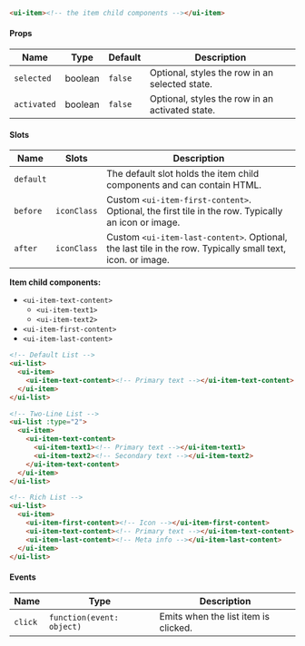 ```html
<ui-item><!-- the item child components --></ui-item>
```

#### Props

| Name        | Type    | Default | Description                                     |
| ----------- | ------- | ------- | ----------------------------------------------- |
| `selected`  | boolean | `false` | Optional, styles the row in an selected state.  |
| `activated` | boolean | `false` | Optional, styles the row in an activated state. |

#### Slots

| Name      | Slots       | Description                                                                                                |
| --------- | ----------- | ---------------------------------------------------------------------------------------------------------- |
| `default` |             | The default slot holds the item child components and can contain HTML.                                     |
| `before`  | `iconClass` | Custom `<ui-item-first-content>`. Optional, the first tile in the row. Typically an icon or image.         |
| `after`   | `iconClass` | Custom `<ui-item-last-content>`. Optional, the last tile in the row. Typically small text, icon. or image. |

**Item child components:**

- `<ui-item-text-content>`
  - `<ui-item-text1>`
  - `<ui-item-text2>`
- `<ui-item-first-content>`
- `<ui-item-last-content>`

```html
<!-- Default List -->
<ui-list>
  <ui-item>
    <ui-item-text-content><!-- Primary text --></ui-item-text-content>
  </ui-item>
</ui-list>

<!-- Two-Line List -->
<ui-list :type="2">
  <ui-item>
    <ui-item-text-content>
      <ui-item-text1><!-- Primary text --></ui-item-text1>
      <ui-item-text2><!-- Secondary text --></ui-item-text2>
    </ui-item-text-content>
  </ui-item>
</ui-list>

<!-- Rich List -->
<ui-list>
  <ui-item>
    <ui-item-first-content><!-- Icon --></ui-item-first-content>
    <ui-item-text-content><!-- Primary text --></ui-item-text-content>
    <ui-item-last-content><!-- Meta info --></ui-item-last-content>
  </ui-item>
</ui-list>
```

#### Events

| Name    | Type                      | Description                          |
| ------- | ------------------------- | ------------------------------------ |
| `click` | `function(event: object)` | Emits when the list item is clicked. |
